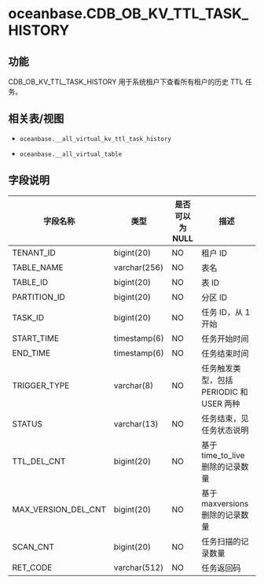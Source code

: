 # oceanbase.CDB_OB_KV_TTL_TASK_HISTORY

## 功能

CDB_OB_KV_TTL_TASK_HISTORY 用于系统租户下查看所有租户的历史 TTL 任务。

## 相关表/视图

* `oceanbase.__all_virtual_kv_ttl_task_history`

* `oceanbase.__all_virtual_table`

## 字段说明

| **字段名称** | **类型** | **是否可以为 NULL** | **描述** |
| --- | --- | --- | --- |
| TENANT_ID | bigint(20)  | NO | 租户 ID |
| TABLE_NAME | varchar(256) | NO | 表名 |
| TABLE_ID | bigint(20) | NO | 表 ID |
| PARTITION_ID | bigint(20) | NO | 分区 ID |
| TASK_ID | bigint(20) | NO | 任务 ID，从 1 开始 |
| START_TIME | timestamp(6) | NO | 任务开始时间 |
| END_TIME | timestamp(6) | NO | 任务结束时间 |
| TRIGGER_TYPE | varchar(8) | NO | 任务触发类型，包括 PERIODIC 和 USER 两种 |
| STATUS | varchar(13) | NO | 任务结束，见任务状态说明 |
| TTL_DEL_CNT | bigint(20) | NO | 基于 time_to_live 删除的记录数量 |
| MAX_VERSION_DEL_CNT | bigint(20) | NO | 基于 maxversions 删除的记录数量 |
| SCAN_CNT | bigint(20) | NO | 任务扫描的记录数量 |
| RET_CODE | varchar(512) | NO | 任务返回码 |
